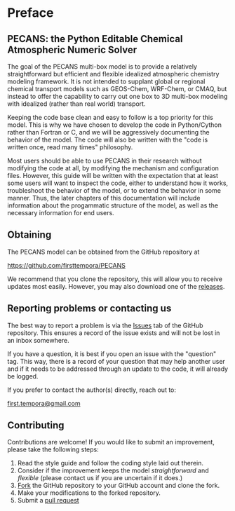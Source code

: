 # Preface 
## PECANS: the Python Editable Chemical Atmospheric Numeric Solver

The goal of the PECANS multi-box model is to provide a relatively straightforward 
but efficient and flexible idealized atmospheric chemistry modeling framework.
It is not intended to supplant global or regional chemical transport models such
as GEOS-Chem, WRF-Chem, or CMAQ, but instead to offer the capability to carry out
one box to 3D multi-box modeling with idealized (rather than real world) transport.

Keeping the code base clean and easy to follow is a top priority for this model.
This is why we have chosen to develop the code in Python/Cython rather than Fortran
or C, and we will be aggressively documenting the behavior of the model. The code
will also be written with the "code is written once, read many times" philosophy.

Most users should be able to use PECANS in their research without modifying the code
at all, by modifying the mechanism and configuration files. However, this guide will
be written with the expectation that at least some users will want to inspect the code,
either to understand how it works, troubleshoot the behavior of the model, or to
extend the behavior in some manner. Thus, the later chapters of this documentation
will include information about the progammatic structure of the model, as well as
the necessary information for end users.

## Obtaining
The PECANS model can be obtained from the GitHub repository at

<https://github.com/firsttempora/PECANS>

We recommend that you clone the repository, this will allow you to receive updates
most easily. However, you may also download one of the [releases](https://github.com/firsttempora/PECANS/releases).

## Reporting problems or contacting us
The best way to report a problem is via the [Issues](https://github.com/firsttempora/PECANS/issues)
tab of the GitHub repository. This ensures a record of the issue exists and will not be
lost in an inbox somewhere.

If you have a question, it is best if you open an issue with the "question" tag.
This way, there is a record of your question that may help another user and if
it needs to be addressed through an update to the code, it will already be logged.

If you prefer to contact the author(s) directly, reach out to:

[first.tempora@gmail.com](mailto:first.tempora@gmail.com) 

## Contributing

Contributions are welcome! If you would like to submit an improvement, please take the
following steps:

1. Read the style guide and follow the coding style laid out therein.
2. Consider if the improvement keeps the model _straightforward_ and _flexible_ (please contact us if you are uncertain if it does.)
3. [Fork](https://help.github.com/articles/fork-a-repo/) the GitHub repository to your
GitHub account and clone the fork.
4. Make your modifications to the forked repository.
5. Submit a [pull request](https://help.github.com/articles/about-pull-requests/)
